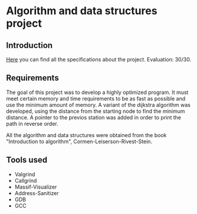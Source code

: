 # Algorithm and data structures project
## Introduction
[Here](https://github.com/nn65/API-project-service-stations/Utils/specs.pdf) you can find all the specifications about the project. Evaluation: 30/30.
## Requirements
The goal of this project was to develop a highly optimized program. It must meet certain memory and time requirements to be as fast as possible and use the minimum amount of memory. A variant of the dijkstra algorithm was developed, using the distance from the starting node to find the minimum distance. A pointer to the previos station was added in order to print the path in reverse order.

All the algorithm and data structures were obtained from the book "Introduction to algorithm", Cormen-Leiserson-Rivest-Stein.
## Tools used
* Valgrind
* Callgrind
* Massif-Visualizer
* Address-Sanitizer
* GDB
* GCC
